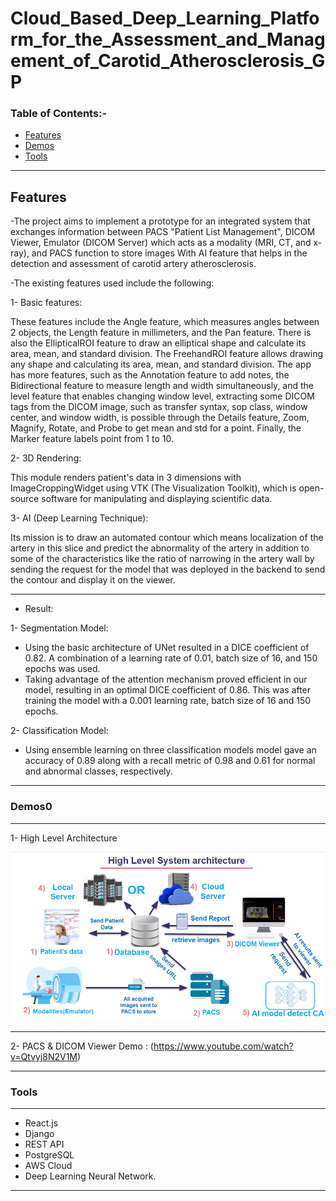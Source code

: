 # Cloud_Based_Deep_Learning_Platform_for_the_Assessment_and_Management_of_Carotid_Atherosclerosis_GP

### Table of Contents:-

- [Features](#Features)
- [Demos](#Demos)
- [Tools](#Tools)
---

## Features

-The project aims to implement a prototype for an integrated system that exchanges information between PACS "Patient List Management", DICOM Viewer, Emulator (DICOM Server) which acts as a modality (MRI, CT, and x-ray), and PACS function to store images With AI feature that helps in the detection and assessment of carotid artery atherosclerosis.

-The existing features used include the following:

1- Basic features: 

These features include the Angle feature, which measures angles between 2 objects, the Length feature in millimeters, and the Pan feature. There is also the EllipticalROI feature to draw an elliptical shape and calculate its area, mean, and standard division. The FreehandROI feature allows drawing any shape and calculating its area, mean, and standard division. The app has more features, such as the Annotation feature to add notes, the Bidirectional feature to measure length and width simultaneously, and the level feature that enables changing window level, extracting some DICOM tags from the DICOM image, such as transfer syntax, sop class, window center, and window width, is possible through the Details feature, Zoom, Magnify, Rotate, and Probe to get mean and std for a point. Finally, the Marker feature labels point from 1 to 10.

2- 3D Rendering:

This module renders patient's data in 3 dimensions with ImageCroppingWidget using VTK (The Visualization Toolkit), which is open-source software for manipulating and displaying scientific data.

3- AI (Deep Learning Technique): 

Its mission is to draw an automated contour which means localization of the artery in this slice and predict the abnormality of the artery in addition to some of the characteristics like the ratio of narrowing in the artery wall by sending the request for the model that was deployed in the backend to send the contour and display it on the viewer.

---
- Result:

1- Segmentation Model:

- Using the basic architecture of UNet resulted in a DICE coefficient of 0.82. A combination of a learning rate of 0.01, batch size of 16, and 150 epochs was used.
- Taking advantage of the attention mechanism proved efficient in our model, resulting in an optimal DICE coefficient of 0.86. This was after training the model with a 0.001 learning rate, batch size of 16 and 150 epochs.

2- Classification Model:

- Using ensemble learning on three classification models model gave an accuracy of 0.89 along with a recall metric of 0.98 and 0.61 for normal and abnormal classes, respectively. 

---

### Demos0
---
1- High Level Architecture

![](https://github.com/Sandra-Essa/Cloud_Based_Deep_Learning_Platform_for_the_Assessment_and_Management_of_Carotid_Atherosclerosis_GP/blob/main/Media/High%20Level%20System%20Architecture.png)

---
2- PACS & DICOM Viewer Demo : (https://www.youtube.com/watch?v=Qtvyj8N2V1M)

---
### Tools
----
- React.js
- Django
- REST API
- PostgreSQL
- AWS Cloud
- Deep Learning Neural Network.
----
